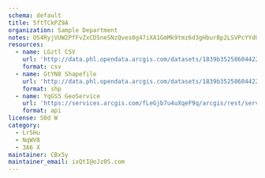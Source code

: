 ```yaml
---
schema: default
title: 5ftTCkPZ9A 
organization: Sample Department 
notes: O54RyjVUW2PfFvZxCD5neSNzQves0g47iXA1GmMk9tmz6d3gHburBp2LSVPcYYdOpWJXosJIlkhywRKIEMAcGHb31l0CfUqTDrn9 
resources:
  - name: LGztl CSV
    url: 'http://data.phl.opendata.arcgis.com/datasets/1839b35258604422b0b520cbb668df0d_0.csv'
    format: csv
  - name: GtYN8 Shapefile
    url: 'http://data.phl.opendata.arcgis.com/datasets/1839b35258604422b0b520cbb668df0d_0.zip'
    format: shp
  - name: YqGS5 GeoService
    url: 'https://services.arcgis.com/fLeGjb7u4uXqeF9q/arcgis/rest/services/Air_Monitoring_Stations/FeatureServer/0/query'
    format: api
license: S0d W 
category:
  - LrSHu 
  - NqWV8 
  - 3A6 X 
maintainer: CBx5y  
maintainer_email: ixQtI@oJz0S.com
---
```


